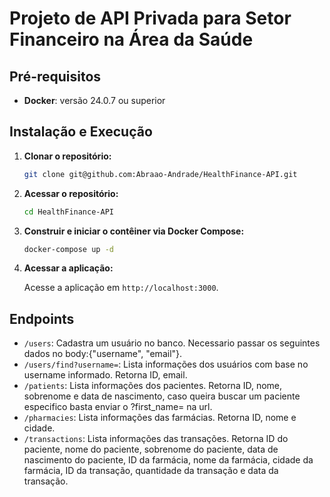 # Projeto de API Privada para Setor Financeiro na Área da Saúde

## Pré-requisitos

- **Docker**: versão 24.0.7 ou superior

## Instalação e Execução

1. **Clonar o repositório:**

   ```bash
   git clone git@github.com:Abraao-Andrade/HealthFinance-API.git

2. **Acessar o repositório:**

    ```bash
    cd HealthFinance-API

3. **Construir e iniciar o contêiner via Docker Compose:**

    ```bash
    docker-compose up -d

4. **Acessar a aplicação:**

    Acesse a aplicação em `http://localhost:3000`.

## Endpoints

*   `/users`: Cadastra um usuário no banco. Necessario passar os seguintes dados no body:{"username", "email"}.
*   `/users/find?username=`: Lista informações dos usuários com base no username informado. Retorna ID, email.
*   `/patients`: Lista informações dos pacientes. Retorna ID, nome, sobrenome e data de nascimento, caso queira buscar um paciente    especifico basta enviar o ?first_name= na url.
*   `/pharmacies`: Lista informações das farmácias. Retorna ID, nome e cidade.
*   `/transactions`: Lista informações das transações. Retorna ID do paciente, nome do paciente, sobrenome do paciente, data de nascimento do paciente, ID da farmácia, nome da farmácia, cidade da farmácia, ID da transação, quantidade da transação e data da transação.